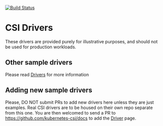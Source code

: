 [![Build Status](https://travis-ci.org/kubernetes-csi/drivers.svg?branch=master)](https://travis-ci.org/kubernetes-csi/drivers)
# CSI Drivers

These drivers are provided purely for illustrative purposes, and should not be used for production workloads.

## Other sample drivers
Please read [Drivers](https://kubernetes-csi.github.io/docs/Drivers.html) for more information

## Adding new sample drivers
Please, DO NOT submit PRs to add new drivers here unless they are just examples. Real CSI drivers are to be housed on their own repo separate from this one. You are then welcomed to send a PR to https://github.com/kubernetes-csi/docs to add the [Driver](https://github.com/kubernetes-csi/docs/wiki/Drivers) page.
